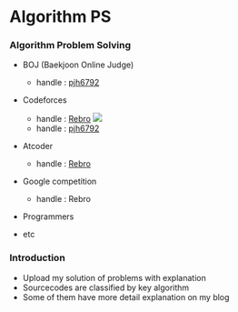 # Algorithm PS
### Algorithm Problem Solving
 - BOJ (Baekjoon Online Judge)
	- handle : [pjh6792](https://www.acmicpc.net/user/pjh6792)

 - Codeforces 
	- handle : [Rebro](https://codeforces.com/profile/Rebro)
	[![](https://run.kaist.ac.kr/badges/codeforces/Rebro.svg)](https://codeforces.com/profile/Rebro)
	- handle : [pjh6792](https://codeforces.com/profile/pjh6792)

 - Atcoder
	- handle : [Rebro](https://atcoder.jp/users/Rebro)

 - Google competition
	- handle : Rebro

 - Programmers
 - etc

### Introduction
- Upload my solution of problems with explanation
- Sourcecodes are classified by key algorithm
- Some of them have more detail explanation on my blog
	

